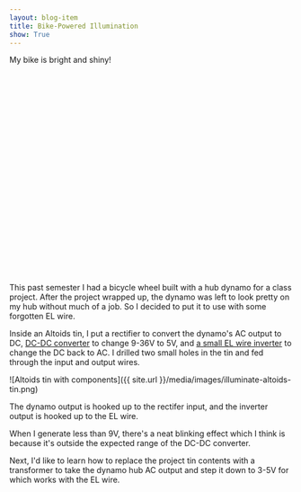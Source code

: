 ```yaml
---
layout: blog-item
title: Bike-Powered Illumination
show: True
---
```


My bike is bright and shiny!

<object style="height: 390px; width: 640px">
    <param name="movie" value="http://www.youtube.com/v/GSZaWNels7E?version=3&amp;feature=player_detailpage" />
    <param name="allowFullScreen" value="true" />
    <param name="allowScriptAccess" value="always" />
    <embed src="http://www.youtube.com/v/GSZaWNels7E?version=3&amp;feature=player_detailpage" type="application/x-shockwave-flash" allowfullscreen="true" allowScriptAccess="always" width="640" height="360" />
</object>

This past semester I had a bicycle wheel built with a hub dynamo for a class project. After the project wrapped up, the dynamo was left to look pretty on my hub without much of a job. So I decided to put it to use with some forgotten EL wire.

Inside an Altoids tin, I put a rectifier to convert the dynamo's AC output to DC, [DC-DC converter](http://www.ebay.com/itm/LM2577-DC-DC-Power-Supply-Step-up-Module-25W-Heatsink-/260775477112?pt=LH_DefaultDomain_0&hash=item3cb76dff78) to change 9-36V to 5V, and [a small EL wire inverter](http://www.coolight.com/product-p/ifw-3294.htm) to change the DC back to AC. I drilled two small holes in the tin and fed through the input and output wires.

![Altoids tin with components]({{ site.url }}/media/images/illuminate-altoids-tin.png)

The dynamo output is hooked up to the rectifer input, and the inverter output is hooked up to the EL wire.

When I generate less than 9V, there's a neat blinking effect which I think is because it's outside the expected range of the DC-DC converter.

Next, I'd like to learn how to replace the project tin contents with a transformer to take the dynamo hub AC output and step it down to 3-5V for which works with the EL wire.
